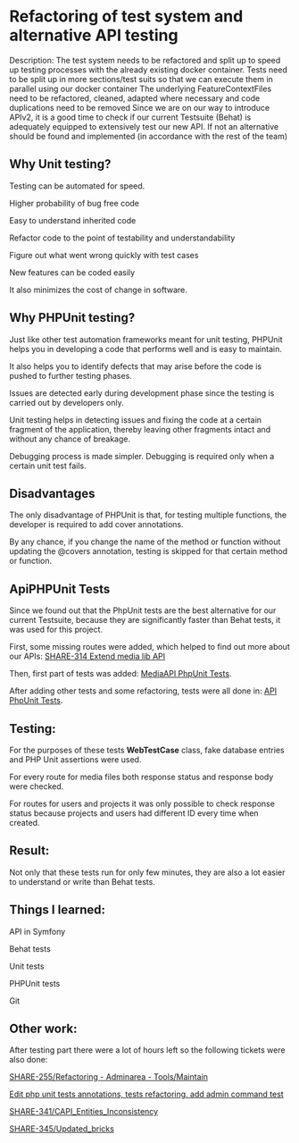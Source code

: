 # Refactoring of test system and alternative API testing

Description: The test system needs to be refactored and split up to speed up testing processes with the already existing docker container. Tests need to be split up in more sections/test suits so that we can execute them in parallel using our docker container The underlying FeatureContextFiles need to be refactored, cleaned, adapted where necessary and code duplications need to be removed Since we are on our way to introduce APIv2, it is a good time to check if our current Testsuite (Behat) is adequately equipped to extensively test our new API. If not an alternative should be found and implemented (in accordance with the rest of the team)

## Why Unit testing?

Testing can be automated for speed.

Higher probability of bug free code

Easy to understand inherited code

Refactor code to the point of testability and understandability

Figure out what went wrong quickly with test cases

New features can be coded easily

It also minimizes the cost of change in software.

## Why PHPUnit testing?

Just like other test automation frameworks meant for unit testing, PHPUnit helps you in developing a code that performs well and is easy to maintain.

It also helps you to identify defects that may arise before the code is pushed to further testing phases.

Issues are detected early during development phase since the testing is carried out by developers only.

Unit testing helps in detecting issues and fixing the code at a certain fragment of the application, thereby leaving other fragments intact and without any chance of breakage.

Debugging process is made simpler. Debugging is required only when a certain unit test fails.

## Disadvantages

The only disadvantage of PHPUnit is that, for testing multiple functions, the developer is required to add cover annotations.

By any chance, if you change the name of the method or function without updating the @covers annotation, testing is skipped for that certain method or function.

## ApiPHPUnit Tests

Since we found out that the PhpUnit tests are the best alternative for our current Testsuite, because they are significantly faster than Behat tests, it was used for this project. 

First, some missing routes were added, which helped to find out more about our APIs:
[SHARE-314 Extend media lib API](https://github.com/Catrobat/Catroweb/pull/622)

Then, first part of tests was added: [MediaAPI PhpUnit Tests](https://github.com/Catrobat/Catroweb/pull/681).

After adding other tests and some refactoring, tests were all done in: [API PhpUnit Tests](https://github.com/Catrobat/Catroweb/pull/760).

## Testing: 

For the purposes of these tests **WebTestCase** class, fake database entries and PHP Unit assertions were used.

For every route for media files both response status and response body were checked.

For routes for users and projects it was only possible to check response status because projects and users had different ID every time when created.

## Result: 

Not only that these tests run for only few minutes, they are also a lot easier to understand or write than Behat tests.

## Things I learned:

API in Symfony

Behat tests

Unit tests

PHPUnit tests

Git

## Other work: 

After testing part there were a lot of hours left so the following tickets were also done:

[SHARE-255/Refactoring - Adminarea - Tools/Maintain](https://github.com/Catrobat/Catroweb/pull/779)

[Edit php unit tests annotations, tests refactoring, add admin command test](https://github.com/Catrobat/Catroweb/pull/805)

[SHARE-341/CAPI_Entities_Inconsistency](https://github.com/Catrobat/Catroweb/pull/818)

[SHARE-345/Updated_bricks](https://github.com/Catrobat/Catroweb/pull/850)

